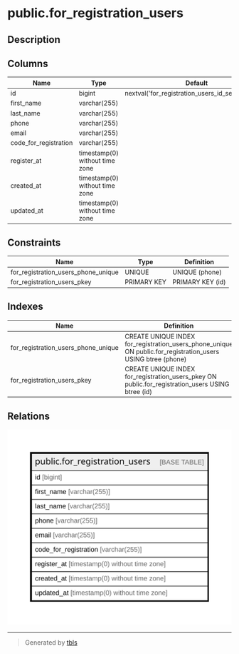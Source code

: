 # public.for_registration_users

## Description

## Columns

| Name | Type | Default | Nullable | Children | Parents | Comment |
| ---- | ---- | ------- | -------- | -------- | ------- | ------- |
| id | bigint | nextval('for_registration_users_id_seq'::regclass) | false |  |  |  |
| first_name | varchar(255) |  | true |  |  |  |
| last_name | varchar(255) |  | true |  |  |  |
| phone | varchar(255) |  | true |  |  |  |
| email | varchar(255) |  | true |  |  |  |
| code_for_registration | varchar(255) |  | true |  |  |  |
| register_at | timestamp(0) without time zone |  | true |  |  |  |
| created_at | timestamp(0) without time zone |  | true |  |  |  |
| updated_at | timestamp(0) without time zone |  | true |  |  |  |

## Constraints

| Name | Type | Definition |
| ---- | ---- | ---------- |
| for_registration_users_phone_unique | UNIQUE | UNIQUE (phone) |
| for_registration_users_pkey | PRIMARY KEY | PRIMARY KEY (id) |

## Indexes

| Name | Definition |
| ---- | ---------- |
| for_registration_users_phone_unique | CREATE UNIQUE INDEX for_registration_users_phone_unique ON public.for_registration_users USING btree (phone) |
| for_registration_users_pkey | CREATE UNIQUE INDEX for_registration_users_pkey ON public.for_registration_users USING btree (id) |

## Relations

![er](public.for_registration_users.svg)

---

> Generated by [tbls](https://github.com/k1LoW/tbls)
